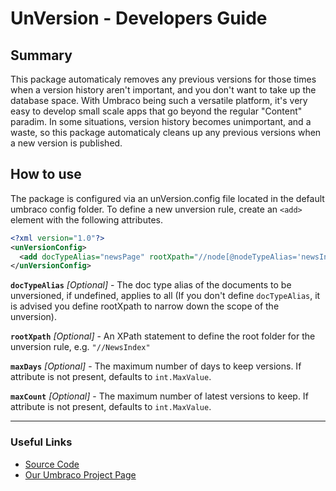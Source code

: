 # UnVersion - Developers Guide

## Summary

This package automaticaly removes any previous versions for those times when a version history aren't important, and you don't want to take up the database space.
With Umbraco being such a versatile platform, it's very easy to develop small scale apps that go beyond the regular "Content" paradim. In some situations, version history becomes unimportant, and a waste, so this package automaticaly cleans up any previous versions when a new version is published.

## How to use

The package is configured via an unVersion.config file located in the default umbraco config folder.
To define a new unversion rule, create an `<add>` element with the following attributes.

```xml
<?xml version="1.0"?>
<unVersionConfig>
  <add docTypeAlias="newsPage" rootXpath="//node[@nodeTypeAlias='newsIndex']" maxDays="2" maxCount="10" />
</unVersionConfig>
```

**`docTypeAlias`** _[Optional]_ - The doc type alias of the documents to be unversioned, if undefined, applies to all (If you don't define `docTypeAlias`, it is advised you define rootXpath to narrow down the scope of the unversion).

**`rootXpath`** _[Optional]_ - An XPath statement to define the root folder for the unversion rule, e.g. `"//NewsIndex"`

**`maxDays`** _[Optional]_ - The maximum number of days to keep versions. If attribute is not present, defaults to `int.MaxValue`.

**`maxCount`** _[Optional]_ - The maximum number of latest versions to keep. If attribute is not present, defaults to `int.MaxValue`.


---

### Useful Links

* [Source Code](https://github.com/leekelleher/umbraco-unversion)
* [Our Umbraco Project Page](https://our.umbraco.org/projects/website-utilities/unversion/)
